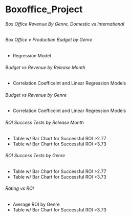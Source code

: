 # Boxoffice_Project

<h6>Box Office Revenue By Genre, Domestic vs International </h6>

<h6> Box Office v Production Budget by Genre</h6>
<ul>
  <li>Regression Model</li>
</ul>

<h6>Budget vs Revenue by Release Month</h6>
<ul>
  <li>Correlation Coefficeint and Linear Regression Models</li>
</ul>

<h6>Budget vs Revenue by Genre</h6>
<ul>
  <li>Correlation Coefficeint and Linear Regression Models</li>
</ul>

<h6>ROI Success Tests by Release Month</h6>
<ul>
  <li>Table w/ Bar Chart for Successful ROI >2.77</li>
  <li>Table w/ Bar Chart for Successful ROI >3.73</li>
</ul>

<h6>ROI Success Tests by Genre</h6>
<ul>
  <li>Table w/ Bar Chart for Successful ROI >2.77</li>
  <li>Table w/ Bar Chart for Successful ROI >3.73</li>
</ul>

<h6>Rating vs ROI</h6>
<ul>
  <li>Average ROI by Genre</li>
  <li>Table w/ Bar Chart for Successful ROI >3.73</li>
</ul>

